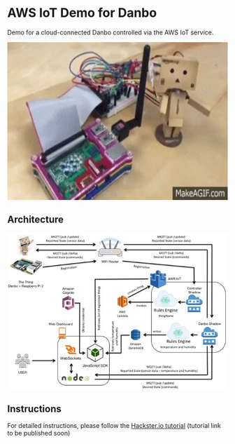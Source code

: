 AWS IoT Demo for Danbo
======================

Demo for a cloud-connected Danbo controlled via the AWS IoT service.

<img src="animated.gif" width="640" height="360" alt="AWS IoT Demo for Danbo"/>

## Architecture
<img src="architecture.jpg" alt="Architecture Diagram"/>

## Instructions
For detailed instructions, please follow the [Hackster.io tutorial](https://www.hackster.io/) (tutorial link to be published soon)
